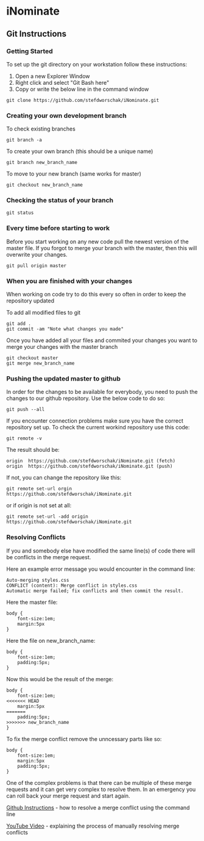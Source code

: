 # iNominate

## Git Instructions

### Getting Started

To set up the git directory on your workstation follow these instructions:

1) Open a new Explorer Window
2) Right click and select "Git Bash here"
3) Copy or write the below line in the command window

```
git clone https://github.com/stefdworschak/iNominate.git
```

### Creating your own development branch

To check existing branches
```
git branch -a
```
To create your own branch (this should be a unique name)
```
git branch new_branch_name
```
To move to your new branch (same works for master)
```
git checkout new_branch_name
```

### Checking the status of your branch

```
git status
```

### Every time before starting to work

Before you start working on any new code pull the newest version of the master file.
If you forgot to merge your branch with the master, then this will overwrite your changes.

```
git pull origin master
```

### When you are finished with your changes

When working on code try to do this every so often in order to keep the repository updated

To add all modified files to git
```
git add .
git commit -am "Note what changes you made"
```

Once you have added all your files and commited your changes you want to merge your changes with the master branch
```
git checkout master
git merge new_branch_name
```

### Pushing the updated master to github
In order for the changes to be available for everybody, you need to push the changes to our github repository.
Use the below code to do so:
```
git push --all
```

If you encounter connection problems make sure you have the correct repository set up. To check the current workind repository use this code:
```
git remote -v
```
The result should be:
```
origin  https://github.com/stefdworschak/iNominate.git (fetch)
origin  https://github.com/stefdworschak/iNominate.git (push)
```
If not, you can change the repository like this:
```
git remote set-url orgin https://github.com/stefdworschak/iNominate.git
```
or if origin is not set at all:
```
git remote set-url -add origin https://github.com/stefdworschak/iNominate.git
```

### Resolving Conflicts
If you and somebody else have modified the same line(s) of code there will be conflicts in the merge request.

Here an example error message you would encounter in the command line:
```
Auto-merging styles.css
CONFLICT (content): Merge conflict in styles.css
Automatic merge failed; fix conflicts and then commit the result.
```

Here the master file:
```
body {
    font-size:1em;
    margin:5px  
}
```

Here the file on new_branch_name:
```
body {
    font-size:1em;
    padding:5px;
}
```

Now this would be the result of the merge:

```
body {
    font-size:1em;
<<<<<<< HEAD
    margin:5px  
=======
    padding:5px;
>>>>>>> new_branch_name
}
```

To fix the merge conflict remove the unncessary parts like so:

```
body {
    font-size:1em;
    margin:5px  
    padding:5px;
}
```

One of the complex problems is that there can be multiple of these merge requests and it can get very complex to resolve them. In an emergency you can roll back your merge request and start again.

[Github Instructions](https://help.github.com/articles/resolving-a-merge-conflict-using-the-command-line/) - how to resolve a merge conflict using the command line

[YouTube Video](https://www.youtube.com/watch?v=__cR7uPBOIk) - explaining the process of manually resolving merge conflicts
